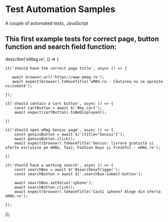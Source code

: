 # Test Automation Samples
A couple of automated tests, JavaScript

## This first example tests for correct page, button function and search field function:

describe('eMag.ro', () => {

    it('should have the correct page title', async () => {

       await browser.url('https://www.emag.ro');
       await expect(browser).toHaveTitle('eMAG.ro - Căutarea nu se oprește niciodată');

    });

    it('should contain a cart button', async () => {
        const cartButton = await $('#my_cart');
        await expect(cartButton).toBeDisplayed();

    })

    it('should open eMag Genius page', async () => {
        const geniusButton = await $('[title="Genius"]');
        await geniusButton.click();
        await expect(browser).toHaveTitle('Genius: livrare gratuită și oferte exclusive pe eMAG, Tazz, Fashion Days și Freshful - eMAG.ro');

    })

    it('should have a working search', async () => {
        const searchBox = await $('#searchboxTrigger');
        const searchButton = await $('.searchbox-submit-button');

        await searchBox.setValue('iphone');
        await searchButton.click();
        await expect(browser).toHaveTitle('Cauți iphone? Alege din oferta eMAG.ro');

    });

});
